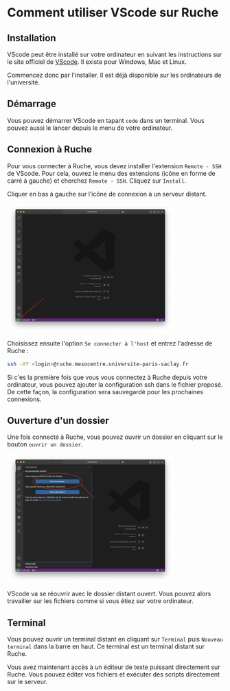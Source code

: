 # Comment utiliser VScode sur Ruche

## Installation

VScode peut être installé sur votre ordinateur en suivant les instructions sur le site officiel de [VScode](https://code.visualstudio.com/). Il existe pour Windows, Mac et Linux.

Commencez donc par l'installer. Il est déjà disponible sur les ordinateurs de l'université.

## Démarrage

Vous pouvez démarrer VScode en tapant `code` dans un terminal. Vous pouvez aussi le lancer depuis le menu de votre ordinateur.

## Connexion à Ruche

Pour vous connecter à Ruche, vous devez installer l'extension `Remote - SSH` de VScode. Pour cela, ouvrez le menu des extensions (icône en forme de carré à gauche) et cherchez `Remote - SSH`. Cliquez sur `Install`.

Cliquer en bas à gauche sur l’icône de connexion à un serveur distant.

<img src="../support/materiel/vscode_remote_ssh_2.png" height="300">

Choisissez ensuite l'option `Se connecter à l'host` et entrez l'adresse de Ruche :

```bash
ssh -XY <login>@ruche.mesocentre.universite-paris-saclay.fr
```

Si c'es la première fois que vous vous connectez à Ruche depuis votre ordinateur, vous pouvez ajouter la configuration ssh dans le fichier proposé. De cette façon, la configuration sera sauvegardé pour les prochaines connexions.

## Ouverture d'un dossier

Une fois connecté à Ruche, vous pouvez ouvrir un dossier en cliquant sur le bouton `ouvrir un dossier`.

<img src="../support/materiel/vscode_ouverture_dossier.png" height="300">

VScode va se réouvrir avec le dossier distant ouvert. Vous pouvez alors travailler sur les fichiers comme si vous étiez sur votre ordinateur.

## Terminal

Vous pouvez ouvrir un terminal distant en cliquant sur `Terminal` puis `Nouveau terminal` dans la barre en haut. Ce terminal est un terminal distant sur Ruche.

Vous avez maintenant accès à un éditeur de texte puissant directement sur Ruche. Vous pouvez éditer vos fichiers et exécuter des scripts directement sur le serveur.